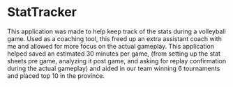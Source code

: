 # StatTracker

This application was made to help keep track of the stats during a volleyball game. Used as a coaching tool, this freed up an extra assistant coach with me and 
allowed for more focus on the actual gameplay. This application helped saved an estimated 30 minutes per game, (from setting up the 
stat sheets pre game, analyzing it post game, and asking for replay confirmation during the actual gameplay) and aided in our team 
winning 6 tournaments and placed top 10 in the province.
